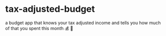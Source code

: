 # tax-adjusted-budget
a budget app that knows your tax adjusted income and tells you how much of that you spent this month 💰 📅
